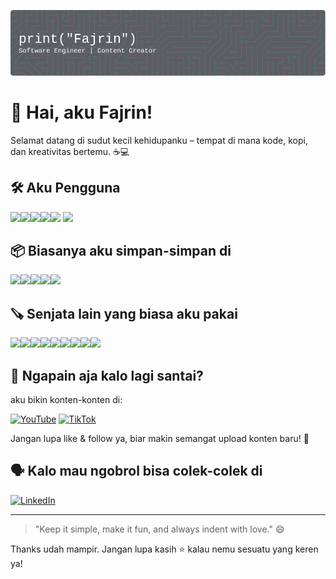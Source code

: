![Fajrin Imam Arif](img/github-header-image.png)
# 👋 Hai, aku Fajrin!

Selamat datang di sudut kecil kehidupanku – tempat di mana kode, kopi, dan kreativitas bertemu. ☕💻

## 🛠️ Aku Pengguna
<img src="https://img.shields.io/badge/Python-FFD43B?style=for-the-badge&logo=python&logoColor=blue" /><img src="https://img.shields.io/badge/Django-092E20?style=for-the-badge&logo=django&logoColor=green"><img src="https://img.shields.io/badge/django%20rest-ff1709?style=for-the-badge&logo=django&logoColor=white"><img src="https://img.shields.io/badge/Docker-2CA5E0?style=for-the-badge&logo=docker&logoColor=white"><img src="https://img.shields.io/badge/fastapi-109989?style=for-the-badge&logo=FASTAPI&logoColor=white">
<img src="https://img.shields.io/badge/Linux-FCC624?style=for-the-badge&logo=linux&logoColor=black" />

## 📦 Biasanya aku simpan-simpan di
<img src="https://img.shields.io/badge/PostgreSQL-316192?style=for-the-badge&logo=postgresql&logoColor=white" /><img src="https://img.shields.io/badge/MongoDB-4EA94B?style=for-the-badge&logo=mongodb&logoColor=white" /><img src="https://img.shields.io/badge/MySQL-005C84?style=for-the-badge&logo=mysql&logoColor=white" /><img src="https://img.shields.io/badge/redis-%23DD0031.svg?&style=for-the-badge&logo=redis&logoColor=white" /><img src="https://img.shields.io/badge/firebase-ffca28?style=for-the-badge&logo=firebase&logoColor=black">

## 🪚 Senjata lain yang biasa aku pakai
<img src="https://img.shields.io/badge/GIT-E44C30?style=for-the-badge&logo=git&logoColor=white"><img src="https://img.shields.io/badge/Apache_Kafka-231F20?style=for-the-badge&logo=apache-kafka&logoColor=white"><img src="https://img.shields.io/badge/Postman-FF6C37?style=for-the-badge&logo=Postman&logoColor=white"><img src="https://img.shields.io/badge/JWT-000000?style=for-the-badge&logo=JSON%20web%20tokens&logoColor=white"><img src="https://img.shields.io/badge/ngrok-140648?style=for-the-badge&logo=Ngrok&logoColor=white"><img src="https://img.shields.io/badge/sublime_text-%23575757.svg?&style=for-the-badge&logo=sublime-text&logoColor=important"><img src="https://img.shields.io/badge/VSCode-0078D4?style=for-the-badge&logo=visual%20studio%20code&logoColor=white"><img src="https://img.shields.io/badge/Editor%20Config-E0EFEF?style=for-the-badge&logo=editorconfig&logoColor=000"><img src="https://img.shields.io/badge/warp-01A4FF?style=for-the-badge&logo=warp&logoColor=white">

## 🚀 Ngapain aja kalo lagi santai?

aku bikin konten-konten di:

[![YouTube](https://img.shields.io/badge/YouTube-FF0000?style=for-the-badge&logo=youtube&logoColor=white)](https://www.youtube.com/@TypingTypo)
[![TikTok](https://img.shields.io/badge/TikTok-000000?style=for-the-badge&logo=tiktok&logoColor=white)](https://www.tiktok.com/@typing.typo24)


Jangan lupa like & follow ya, biar makin semangat upload konten baru! 🚀

## 🗣️ Kalo mau ngobrol bisa colek-colek di

[![LinkedIn](https://img.shields.io/badge/LinkedIn-0077B5?style=for-the-badge&logo=linkedin&logoColor=white)](https://www.linkedin.com/in/fajrinimamarif/)

---

> "Keep it simple, make it fun, and always indent with love." 😄

Thanks udah mampir. Jangan lupa kasih ⭐ kalau nemu sesuatu yang keren ya!


